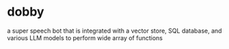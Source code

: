 # dobby
 a super speech bot that is integrated with a vector store, SQL database, and various LLM models to perform wide array of functions
